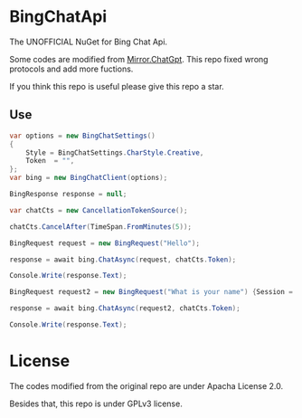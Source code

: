 # BingChatApi
The UNOFFICIAL NuGet for Bing Chat Api.

Some codes are modified from [Mirror.ChatGpt](https://github.com/yinanrong/Mirror.ChatGpt). This repo fixed wrong protocols and add more fuctions.

If you think this repo is useful please give this repo a star.

## Use

```csharp
var options = new BingChatSettings()
{
    Style = BingChatSettings.CharStyle.Creative,
    Token  = "",
};
var bing = new BingChatClient(options);

BingResponse response = null;

var chatCts = new CancellationTokenSource();

chatCts.CancelAfter(TimeSpan.FromMinutes(5));

BingRequest request = new BingRequest("Hello");

response = await bing.ChatAsync(request, chatCts.Token);

Console.Write(response.Text);

BingRequest request2 = new BingRequest("What is your name") {Session = response.Session};

response = await bing.ChatAsync(request2, chatCts.Token);

Console.Write(response.Text);
```

# License

The codes modified from the original repo are under Apacha License 2.0.

Besides that, this repo is under GPLv3 license.
